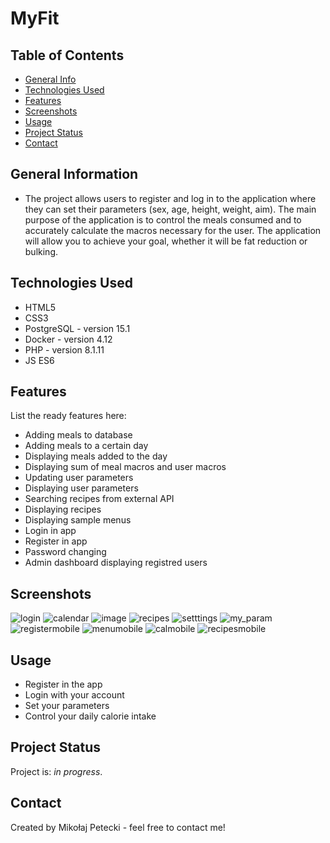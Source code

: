 # MyFit

## Table of Contents
* [General Info](#general-information)
* [Technologies Used](#technologies-used)
* [Features](#features)
* [Screenshots](#screenshots)
* [Usage](#usage)
* [Project Status](#project-status)
* [Contact](#contact)
<!-- * [License](#license) -->

## General Information
- The project allows users to register and log in to the application where they can set their parameters (sex, age, height, weight, aim). The main purpose of the application is to control the meals consumed and to accurately calculate the macros necessary for the user. The application will allow you to achieve your goal, whether it will be fat reduction or bulking.
<!-- You don't have to answer all the questions - just the ones relevant to your project. -->


## Technologies Used
- HTML5
- CSS3
- PostgreSQL - version 15.1
- Docker - version 4.12
- PHP - version 8.1.11
- JS ES6


## Features
List the ready features here:
- Adding meals to database
- Adding meals to a certain day
- Displaying meals added to the day
- Displaying sum of meal macros and user macros
- Updating user parameters
- Displaying user parameters
- Searching recipes from external API
- Displaying recipes
- Displaying sample menus
- Login in app
- Register in app
- Password changing
- Admin dashboard displaying registred users

## Screenshots
![login](https://user-images.githubusercontent.com/91915476/213835596-f69a5847-0051-42ad-8364-903cc4fce9e6.png)
![calendar](https://user-images.githubusercontent.com/91915476/213835613-0bb8cfce-280f-4592-96a0-8bbac8eba5b5.png)
![image](https://user-images.githubusercontent.com/91915476/222548995-f1a92ded-8b3d-4ba2-b084-7a9311e0a199.png)
![recipes](https://user-images.githubusercontent.com/91915476/213835630-6387338f-ef05-43ef-9656-5b98e9871b14.png)
![setttings](https://user-images.githubusercontent.com/91915476/213835634-adbd43b0-30d1-4aaa-8250-5c39f3a75e31.png)
![my_param](https://user-images.githubusercontent.com/91915476/213835640-7acf6f79-9fc5-4ca0-b0cb-6be9bcab43c3.png)
![registermobile](https://user-images.githubusercontent.com/91915476/218885338-3a2aa1bb-0333-4871-8f4a-18474d161e96.png)
![menumobile](https://user-images.githubusercontent.com/91915476/218885093-195886ba-fef8-4ede-a631-faac50399782.png)
![calmobile](https://user-images.githubusercontent.com/91915476/218885083-fa94e0a6-7171-44d3-8230-fd7630a34a62.png)
![recipesmobile](https://user-images.githubusercontent.com/91915476/218885103-35a811d6-2104-4a3a-90f1-b7f3076f4102.png)
<!-- If you have screenshots you'd like to share, include them here. -->

## Usage
- Register in the app
- Login with your account
- Set your parameters
- Control your daily calorie intake


## Project Status
Project is: _in progress_.

## Contact
Created by Mikołaj Petecki - feel free to contact me!
